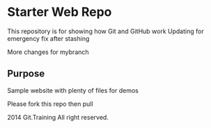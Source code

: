 # Starter Web Repo

This repository is for showing how Git and GitHub work
Updating for emergency fix after stashing

More changes for mybranch
## Purpose

Sample website with plenty of files for demos

Please fork this repo then pull

2014 Git.Training   All right reserved.
